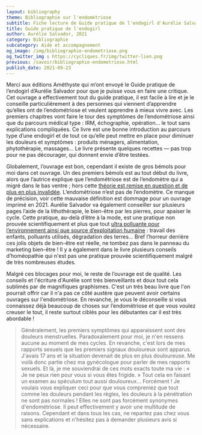 ```yaml
---
layout: bibliography
theme: Bibliographie sur l'endométriose
subtitle: Fiche lecture de Guide pratique de l'endogirl d'Aurélie Salvador
title: Guide pratique de l'endogirl
author: Aurélie Salvador, 2021
category: Bibliographie
subcategory: Aide et accompagnement
og_image: /img/bibliographie-endometriose.png
og_twitter_img : https://cycliques.fr/img/twitter-lien.png
previous: /savoir/bibliographie-endometriose.html
publish_date: 2021-09-23
---
```


Merci aux éditions Améthyste qui m’ont envoyé le Guide pratique de l’endogirl d’Aurélie Salvador pour que je puisse vous en faire une critique. Cet ouvrage a effectivement tout du guide pratique, il est facile à lire et je le conseille particulièrement à des personnes qui viennent d’apprendre qu’elles ont de l’endométriose et veulent apprendre à mieux vivre avec. Les premiers chapitres vont faire le tour des symptômes de l’endométriose ainsi que du parcours médical type : IRM, échographie, opération… le tout sans explications compliquées. Ce livre est une bonne introduction au parcours type d’une endogirl et de tout ce qu’elle peut mettre en place pour diminuer les douleurs et symptômes : produits ménagers, alimentation, phytothérapie, massages… Le livre présente quelques recettes — pas trop pour ne pas décourager, qui donnent envie d’être testées.

Globalement, l’ouvrage est bon, cependant il existe de gros bémols pour moi dans cet ouvrage. Un des premiers bémols est au tout début du livre, alors que l’autrice explique que l’endométriose est de l’endomètre qui a migré dans le bas ventre ; hors cette [théorie est remise en question et de plus en plus invalidée](/savoir/theories.html). L’endométriose n’est pas de l’endomètre. Ce manque de précision, voir cette mauvaise définition est dommage pour un ouvrage imprimé en 2021. Aurélie Salvador va également conseiller sur plusieurs pages l’aide de la lithothérapie, le bien-être par les pierres, pour apaiser le cycle. Cette pratique, au-delà d’être à la mode, est une pratique non prouvée scientifiquement et plus que tout [ultra polluante pour l’environnement ainsi que source d’exploitation humaine](https://www.consoglobe.com/pierres-cristaux-planete-cg) : travail des enfants, polluants utilisés, dégradation des terres… Bref l’horreur derrière ces jolis objets de bien-être est réelle, ne tombez pas dans le panneau du marketing bien-être ! Il y a également dans le livre plusieurs conseils d’homéopathie qui n'est pas une pratique prouvée scientifiquement malgré de très nombreuses études.

Malgré ces blocages pour moi, le reste de l’ouvrage est de qualité. Les conseils et l'écriture d'Aurélie sont très bienveillants et doux tout cela sublimés par de magnifiques graphismes. C'est un très beau livre que l'on pourrait offrir car il n'a pas ce côté austère que peuvent avoir certains ouvrages sur l'endométriose. En revanche, je vous le déconseille si vous connaissez déjà beaucoup de choses sur l’endométriose et que vous voulez creuser le tout, il reste surtout ciblés pour les débutantes car il est très abordable !

>Généralement, les premiers symptômes qui apparaissent sont des douleurs menstruelles. Paradoxalement pour moi, je n'en ressens aucune au moment de mes cycles. En revanche, c'est lors de mes rapports sexuels que les premiers signaux douloureux sont apparus. J'avais 17 ans et la situation devenait de plus en plus douloureuse. Me voilà donc partie chez ma gynécologue pour parler de mes rapports sexuels. Et là, je me souviendrai de ces mots exacts toute ma vie : « Je ne peux rien pour vous si vous êtes frigide. » Tout cela en faisant un examen au spéculum tout aussi douloureux… Forcément ! Je voulais vous expliquer ceci pour que vous compreniez que tout comme les douleurs pendant les règles, les douleurs à la pénétration ne sont pas normales ! Elles ne sont pas forcément synonymes d'endométriose. Il peut effectivement y avoir une multitude de raisons. Cependant et dans tous les cas, ne repartez pas chez vous sans explications et n'hésitez pas à demander plusieurs avis si nécessaire.